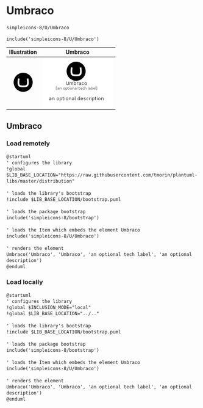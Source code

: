 # Umbraco


```text
simpleicons-8/U/Umbraco
```

```text
include('simpleicons-8/U/Umbraco')
```



| Illustration | Umbraco |
| :---: | :---: |
| ![illustration for Illustration](../../simpleicons-8/U/Umbraco.png) | ![illustration for Umbraco](../../simpleicons-8/U/Umbraco.Local.png) |




## Umbraco

### Load remotely
```plantuml
@startuml
' configures the library
!global $LIB_BASE_LOCATION="https://raw.githubusercontent.com/tmorin/plantuml-libs/master/distribution"

' loads the library's bootstrap
!include $LIB_BASE_LOCATION/bootstrap.puml

' loads the package bootstrap
include('simpleicons-8/bootstrap')

' loads the Item which embeds the element Umbraco
include('simpleicons-8/U/Umbraco')

' renders the element
Umbraco('Umbraco', 'Umbraco', 'an optional tech label', 'an optional description')
@enduml
```

### Load locally
```plantuml
@startuml
' configures the library
!global $INCLUSION_MODE="local"
!global $LIB_BASE_LOCATION="../.."

' loads the library's bootstrap
!include $LIB_BASE_LOCATION/bootstrap.puml

' loads the package bootstrap
include('simpleicons-8/bootstrap')

' loads the Item which embeds the element Umbraco
include('simpleicons-8/U/Umbraco')

' renders the element
Umbraco('Umbraco', 'Umbraco', 'an optional tech label', 'an optional description')
@enduml
```

